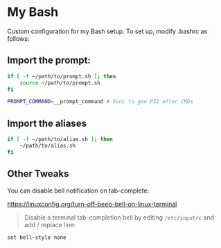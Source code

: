 # My Bash


Custom configuration for my Bash setup. To set up, modify .bashrc as follows:

## Import the prompt:

```bash
if [ -f ~/path/to/prompt.sh ]; then
    source ~/path/to/prompt.sh
fi
```

```bash
PROMPT_COMMAND=__prompt_command # Func to gen PS1 after CMDs
```

## Import the aliases

```bash
if [ -f ~/path/to/alias.sh ]; then
    ~/path/to/alias.sh
fi
```

## Other Tweaks

You can disable bell notification on tab-complete:

https://linuxconfig.org/turn-off-beep-bell-on-linux-terminal

> Disable a terminal tab-completion bell by editing `/etc/inputrc` and add / replace line:

```
set bell-style none
```
